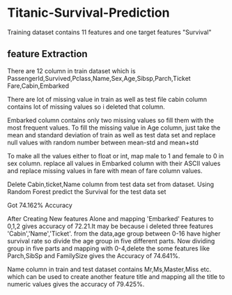 # Titanic-Survival-Prediction

Training dataset contains 11 features and one target features "Survival"

## feature Extraction

There are 12 column in train dataset which is
PassengerId,Survived,Pclass,Name,Sex,Age,Sibsp,Parch,Ticket
Fare,Cabin,Embarked

There are lot of missing value in train as well as test file
cabin column contains lot of missing values so i deleted that column.

Embarked column contains only two missing values so fill them with the most frequent values.
To fill the missing value in Age column, just take the mean and standard deviation of train as well as test data set
and replace null values with random number between mean-std and mean+std

To make all the values either to float or int, map male to 1 and female to 0 in sex column.
replace all values in Embarked column with their ASCII values and replace missing values in fare with mean of fare column values.

Delete Cabin,ticket,Name column from test data set from dataset.
Using Random Forest predict the Survival for the test data set

Got 74.162% Accuracy

After Creating New features Alone and mapping 'Embarked' Features to 0,1,2 gives accuracy of 72.21.It may be because i deleted three features 'Cabin','Name','Ticket'.
from the data,age group between 0-16 have higher survival rate so divide the age group in five different parts.
Now dividing group in five parts and mapping with 0-4,delete the some features like Parch,SibSp and FamilySize gives the Accuracy of 74.641%.

Name column in train and test dataset contains Mr,Ms,Master,Miss etc. which can be used to create another feature title and mapping all the title to numeric values gives the accuracy of 79.425%.